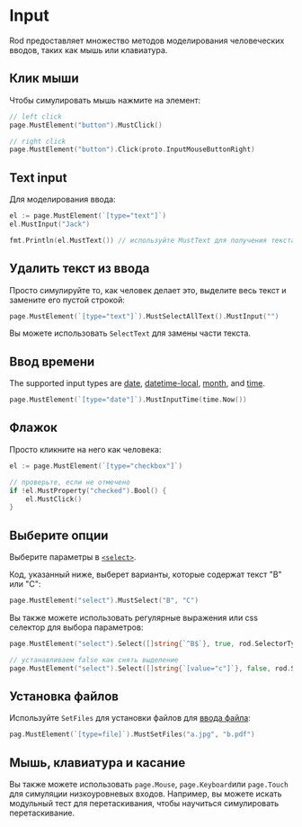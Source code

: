 # Input

Rod предоставляет множество методов моделирования человеческих вводов, таких как мышь или клавиатура.

## Клик мыши

Чтобы симулировать мышь нажмите на элемент:

```go
// left click
page.MustElement("button").MustClick()

// right click
page.MustElement("button").Click(proto.InputMouseButtonRight)
```

## Text input

Для моделирования ввода:

```go
el := page.MustElement(`[type="text"]`)
el.MustInput("Jack")

fmt.Println(el.MustText()) // используйте MustText для получения текста
```

## Удалить текст из ввода

Просто симулируйте то, как человек делает это, выделите весь текст и замените его пустой строкой:

```go
page.MustElement(`[type="text"]`).MustSelectAllText().MustInput("")
```

Вы можете использовать `SelectText` для замены части текста.

## Ввод времени

The supported input types are [date](https://developer.mozilla.org/en-US/docs/Web/HTML/Element/input/date), [datetime-local](https://developer.mozilla.org/en-US/docs/Web/HTML/Element/input/datetime-local), [month](https://developer.mozilla.org/en-US/docs/Web/HTML/Element/input/month), and [time](https://developer.mozilla.org/en-US/docs/Web/HTML/Element/input/time).

```go
page.MustElement(`[type="date"]`).MustInputTime(time.Now())
```

## Флажок

Просто кликните на него как человека:

```go
el := page.MustElement(`[type="checkbox"]`)

// проверьте, если не отмечено
if !el.MustProperty("checked").Bool() {
    el.MustClick()
}
```

## Выберите опции

Выберите параметры в [`<select>`](https://developer.mozilla.org/en-US/docs/Web/HTML/Element/select).

Код, указанный ниже, выберет варианты, которые содержат текст "B" или "C":

```go
page.MustElement("select").MustSelect("B", "C")
```

Вы также можете использовать регулярные выражения или css селектор для выбора параметров:

```go
page.MustElement("select").Select([]string{`^B$`}, true, rod.SelectorTypeRegex)

// устанавливаем false как снять выделение
page.MustElement("select").Select([]string{`[value="c"]`}, false, rod.SelectorTypeCSSSector)
```

## Установка файлов

Используйте `SetFiles` для установки файлов для [ввода файла](https://developer.mozilla.org/en-US/docs/Web/HTML/Element/input/file):

```go
pag.MustElement(`[type=file]`).MustSetFiles("a.jpg", "b.pdf")
```

## Мышь, клавиатура и касание

Вы также можете использовать `page.Mouse`, `page.Keyboard`или `page.Touch` для симуляции низкоуровневых входов. Например, вы можете искать модульный тест для перетаскивания, чтобы научиться симулировать перетаскивание.
